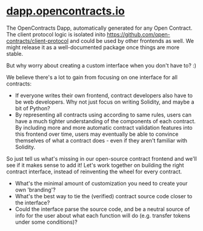 # [dapp.opencontracts.io](https://dapp.opencontracts.io)

The OpenContracts Dapp, automatically generated for any Open Contract.
The client protocol logic is isolated inito https://github.com/open-contracts/client-protocol and could be used by other frontends as well. We might release it as a well-documented package once things are more stable. 

But why worry about creating a custom interface when you don't have to? :) 

We believe there's a lot to gain from focusing on one interface for all contracts:
- If everyone writes their own frontend, contract developers also have to be web developers. Why not just focus on writing Solidity, and maybe a bit of Python?
- By representing all contracts using according to same rules, users can have a much tighter understanding of the components of each contract. By including more and more automatic contract validation features into this frontend over time, users may eventually be able to convince themselves of what a contract does - even if they aren't familiar with Solidity.

So just tell us what's missing in our open-source contract frontend and we'll see if it makes sense to add it! Let's work together on building the right contract interface, instead of reinventing the wheel for every contract.
- What's the minimal amount of customization you need to create your own 'branding'?
- What's the best way to tie the (verified) contract source code closer to the interface?
- Could the interface parse the source code, and be a neutral source of info for the user about what each function will do (e.g. transfer tokens under some conditions)?


